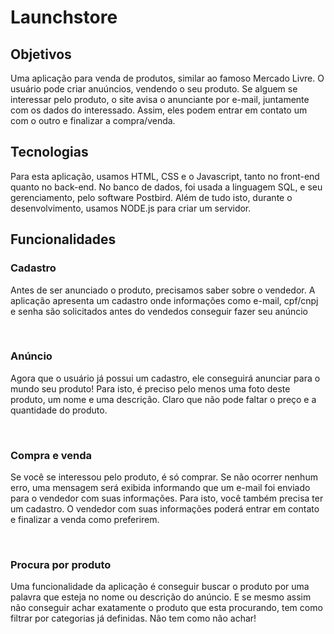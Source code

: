 # Launchstore

## Objetivos

Uma aplicação para venda de produtos, similar ao famoso Mercado Livre. O usuário pode criar anuúncios, vendendo o seu produto. Se alguem se interessar pelo produto, o site avisa o anunciante por e-mail, juntamente com os dados do interessado.
Assim, eles podem entrar em contato um com o outro e finalizar a compra/venda.

## Tecnologias

Para esta aplicação, usamos HTML, CSS e o Javascript, tanto no front-end quanto no back-end. No banco de dados, foi usada a linguagem SQL, e seu gerenciamento, pelo software Postbird. Além de tudo isto, durante o desenvolvimento, usamos NODE.js para criar um servidor.

## Funcionalidades

### Cadastro

Antes de ser anunciado o produto, precisamos saber sobre o vendedor. A aplicação apresenta um cadastro onde informações como e-mail, cpf/cnpj e senha são solicitados antes do vendedos conseguir fazer seu anúncio

![]()
![]()

### Anúncio

Agora que o usuário já possui um cadastro, ele conseguirá anunciar para o mundo seu produto!
Para isto, é preciso pelo menos uma foto deste produto, um nome e uma descrição. Claro que não pode faltar o preço e a quantidade do produto.

![]()
![]()

### Compra e venda

Se você se interessou pelo produto, é só comprar. Se não ocorrer nenhum erro, uma mensagem será exibida informando que um e-mail foi enviado para o vendedor com suas informações. Para isto, você também precisa ter um cadastro.
O vendedor com suas informações poderá entrar em contato e finalizar a venda como preferirem.

![]()
![]()

### Procura por produto

Uma funcionalidade da aplicação é conseguir buscar o produto por uma palavra que esteja no nome ou descrição do anúncio. E se mesmo assim não conseguir achar exatamente o produto que esta procurando, tem como filtrar por categorias já definidas. Não tem como não achar!

![]()
![]()
